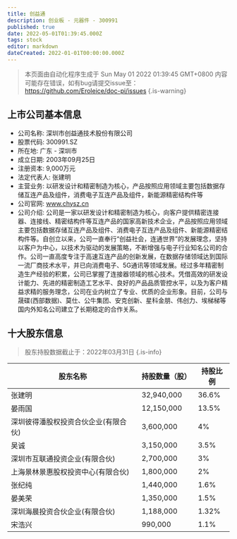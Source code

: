 ```yaml
---
title: 创益通
description: 创业板 - 元器件 - 300991
published: true
date: 2022-05-01T01:39:45.000Z
tags: stock
editor: markdown
dateCreated: 2022-01-01T00:00:00.000Z
---
```


> 本页面由自动化程序生成于 Sun May 01 2022 01:39:45 GMT+0800
> 内容可能存在错误，如有bug请提交issue至：https://github.com/Eroleice/doc-pi/issues
{.is-warning}

## 上市公司基本信息
- 公司名称: 深圳市创益通技术股份有限公司
- 股票代码: 300991.SZ
- 所在地: 广东 - 深圳市
- 成立日期: 2003年09月25日
- 注册资本: 9,000万元
- 法定代表人: 张建明
- 主营业务: 以研发设计和精密制造为核心，产品按照应用领域主要包括数据存储互连产品及组件，消费电子互连产品及组件，新能源精密结构件等
- 公司官网: www.chysz.cn
- 公司介绍: 公司是一家以研发设计和精密制造为核心，向客户提供精密连接器、连接线、精密结构件等互连产品的国家高新技术企业，产品按照应用领域主要包括数据存储互连产品及组件、消费电子互连产品及组件、新能源精密结构件等。自创立以来，公司一直奉行“创益社会，连通世界”的发展理念，坚持以客户为中心，以技术为驱动的发展策略，不断增强与电子行业知名公司的合作。公司一直高度专注于高速互连产品的创新发展，在数据存储领域达到国际一流厂商技术水平，并已向消费电子、5G通讯等领域发展。经过多年精密制造生产经验的积累，公司已掌握了连接器领域的核心技术。凭借高效的研发设计能力、先进的精密制造工艺水平、良好的产品品质管控水平，以及为客户精益求精的服务理念，公司在业内树立了专业、优质的企业形象。目前，公司与晟碟(西部数据)、莫仕、公牛集团、安克创新、星科金朋、伟创力、埃梯梯等国内外知名公司建立了长期稳定的合作关系。


## 十大股东信息
> 股东持股数据截止于：2022年03月31日
{.is-info}

| 股东名称 | 持股数量（股） | 持股比例 |
| --- | --- | --- |
| 张建明 | 32,940,000 | 36.6% |
| 晏雨国 | 12,150,000 | 13.5% |
| 深圳彼得潘股权投资合伙企业(有限合伙) | 3,600,000 | 4% |
| 吴诚 | 3,150,000 | 3.5% |
| 深圳市互联通投资企业(有限合伙) | 2,700,000 | 3% |
| 上海景林景惠股权投资中心(有限合伙) | 1,800,000 | 2% |
| 张纪纯 | 1,440,000 | 1.6% |
| 晏美荣 | 1,350,000 | 1.5% |
| 深圳海晨投资合伙企业(有限合伙) | 1,188,000 | 1.32% |
| 宋浩兴 | 990,000 | 1.1% |




